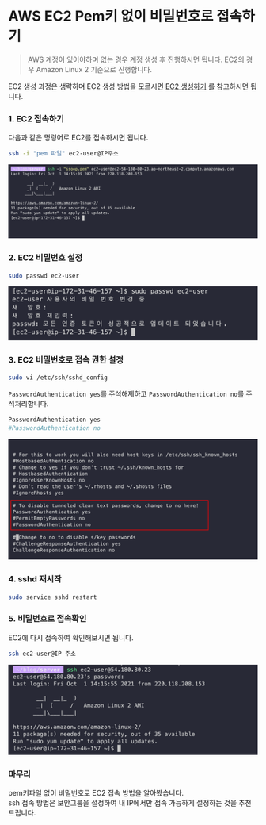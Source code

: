 # AWS EC2 Pem키 없이 비밀번호로 접속하기

> AWS 계정이 있어야하며 없는 경우 계정 생성 후 진행하시면 됩니다.
EC2의 경우 Amazon Linux 2 기준으로 진행합니다.

EC2 생성 과정은 생략하며 EC2 생성 방법을 모르시면 [EC2 생성하기](https://ssoop.tistory.com/8) 를 참고하시면 됩니다.

### 1. EC2 접속하기

다음과 같은 명령어로 EC2를 접속하시면 됩니다.
```bash
ssh -i "pem 파일" ec2-user@IP주소
```
![](images/1.png)

### 2. EC2 비밀번호 설정

```bash
sudo passwd ec2-user
```
![](images/2.png)

### 3. EC2 비밀번호로 접속 권한 설정

```bash
sudo vi /etc/ssh/sshd_config
```

`PasswordAuthentication yes`를 주석해제하고 `PasswordAuthentication no`를 주석처리합니다.

```bash
PasswordAuthentication yes
#PasswordAuthentication no
```

![](images/3.png)

### 4. sshd 재시작

```bash
sudo service sshd restart
```

### 5. 비밀번호로 접속확인

EC2에 다시 접속하여 확인해보시면 됩니다.

```bash
ssh ec2-user@IP 주소
```
![](images/4.png)

### 마무리

pem키파일 없이 비밀번호로 EC2 접속 방법을 알아봤습니다.  
ssh 접속 방법은 보안그룹을 설정하여 내 IP에서만 접속 가능하게 설정하는 것을 추천드립니다.

